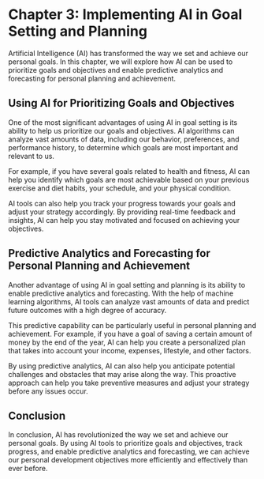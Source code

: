 Chapter 3: Implementing AI in Goal Setting and Planning
=======================================================

Artificial Intelligence (AI) has transformed the way we set and achieve our personal goals. In this chapter, we will explore how AI can be used to prioritize goals and objectives and enable predictive analytics and forecasting for personal planning and achievement.

Using AI for Prioritizing Goals and Objectives
----------------------------------------------

One of the most significant advantages of using AI in goal setting is its ability to help us prioritize our goals and objectives. AI algorithms can analyze vast amounts of data, including our behavior, preferences, and performance history, to determine which goals are most important and relevant to us.

For example, if you have several goals related to health and fitness, AI can help you identify which goals are most achievable based on your previous exercise and diet habits, your schedule, and your physical condition.

AI tools can also help you track your progress towards your goals and adjust your strategy accordingly. By providing real-time feedback and insights, AI can help you stay motivated and focused on achieving your objectives.

Predictive Analytics and Forecasting for Personal Planning and Achievement
--------------------------------------------------------------------------

Another advantage of using AI in goal setting and planning is its ability to enable predictive analytics and forecasting. With the help of machine learning algorithms, AI tools can analyze vast amounts of data and predict future outcomes with a high degree of accuracy.

This predictive capability can be particularly useful in personal planning and achievement. For example, if you have a goal of saving a certain amount of money by the end of the year, AI can help you create a personalized plan that takes into account your income, expenses, lifestyle, and other factors.

By using predictive analytics, AI can also help you anticipate potential challenges and obstacles that may arise along the way. This proactive approach can help you take preventive measures and adjust your strategy before any issues occur.

Conclusion
----------

In conclusion, AI has revolutionized the way we set and achieve our personal goals. By using AI tools to prioritize goals and objectives, track progress, and enable predictive analytics and forecasting, we can achieve our personal development objectives more efficiently and effectively than ever before.

